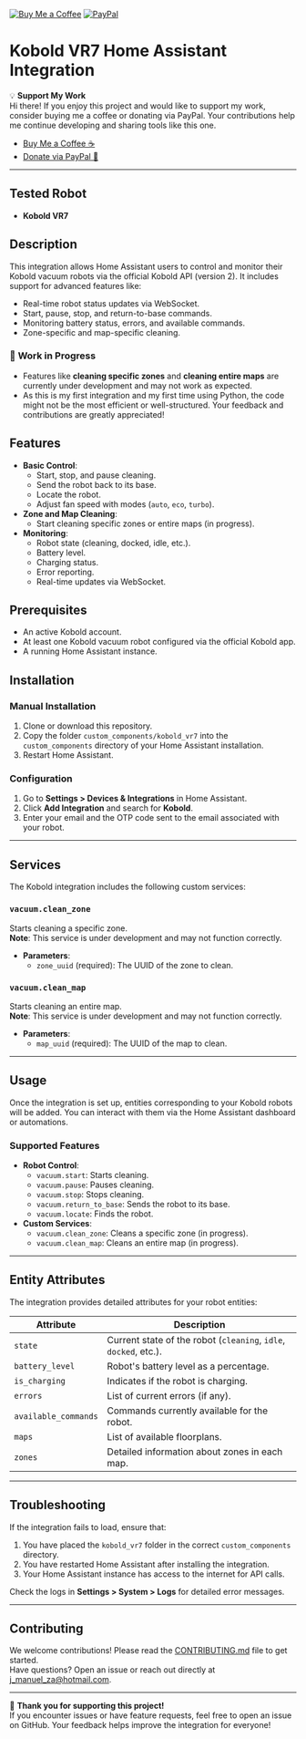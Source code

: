 
[![Buy Me a Coffee](https://img.shields.io/badge/Buy%20Me%20a%20Coffee-Support%20My%20Work-orange)](https://buymeacoffee.com/jmzg93)
[![PayPal](https://img.shields.io/badge/PayPal-Donate-blue)](https://www.paypal.com/donate?business=j_manuel_za@hotmail.com)

# Kobold VR7 Home Assistant Integration

💡 **Support My Work**  
Hi there! If you enjoy this project and would like to support my work, consider buying me a coffee or donating via PayPal. Your contributions help me continue developing and sharing tools like this one.
- [Buy Me a Coffee ☕](https://buymeacoffee.com/jmzg93)
- [Donate via PayPal 💙](https://www.paypal.com/donate?business=j_manuel_za@hotmail.com)

---

## Tested Robot
- **Kobold VR7**

## Description

This integration allows Home Assistant users to control and monitor their Kobold vacuum robots via the official Kobold API (version 2). It includes support for advanced features like:
- Real-time robot status updates via WebSocket.
- Start, pause, stop, and return-to-base commands.
- Monitoring battery status, errors, and available commands.
- Zone-specific and map-specific cleaning.

### 🚧 **Work in Progress**
- Features like **cleaning specific zones** and **cleaning entire maps** are currently under development and may not work as expected.
- As this is my first integration and my first time using Python, the code might not be the most efficient or well-structured. Your feedback and contributions are greatly appreciated!

## Features

- **Basic Control**:
  - Start, stop, and pause cleaning.
  - Send the robot back to its base.
  - Locate the robot.
  - Adjust fan speed with modes (`auto`, `eco`, `turbo`).
- **Zone and Map Cleaning**:
  - Start cleaning specific zones or entire maps (in progress).
- **Monitoring**:
  - Robot state (cleaning, docked, idle, etc.).
  - Battery level.
  - Charging status.
  - Error reporting.
  - Real-time updates via WebSocket.

## Prerequisites

- An active Kobold account.
- At least one Kobold vacuum robot configured via the official Kobold app.
- A running Home Assistant instance.

## Installation

### Manual Installation

1. Clone or download this repository.
2. Copy the folder `custom_components/kobold_vr7` into the `custom_components` directory of your Home Assistant installation.
3. Restart Home Assistant.

### Configuration

1. Go to **Settings > Devices & Integrations** in Home Assistant.
2. Click **Add Integration** and search for **Kobold**.
3. Enter your email and the OTP code sent to the email associated with your robot.

---

## Services

The Kobold integration includes the following custom services:

### **`vacuum.clean_zone`**

Starts cleaning a specific zone.  
**Note**: This service is under development and may not function correctly.

- **Parameters**:
  - `zone_uuid` (required): The UUID of the zone to clean.

### **`vacuum.clean_map`**

Starts cleaning an entire map.  
**Note**: This service is under development and may not function correctly.

- **Parameters**:
  - `map_uuid` (required): The UUID of the map to clean.

---

## Usage

Once the integration is set up, entities corresponding to your Kobold robots will be added. You can interact with them via the Home Assistant dashboard or automations.

### Supported Features

- **Robot Control**:
  - `vacuum.start`: Starts cleaning.
  - `vacuum.pause`: Pauses cleaning.
  - `vacuum.stop`: Stops cleaning.
  - `vacuum.return_to_base`: Sends the robot to its base.
  - `vacuum.locate`: Finds the robot.
- **Custom Services**:
  - `vacuum.clean_zone`: Cleans a specific zone (in progress).
  - `vacuum.clean_map`: Cleans an entire map (in progress).

---

## Entity Attributes

The integration provides detailed attributes for your robot entities:

| Attribute            | Description                                  |
|---------------------|----------------------------------------------|
| `state`             | Current state of the robot (`cleaning`, `idle`, `docked`, etc.). |
| `battery_level`     | Robot's battery level as a percentage.       |
| `is_charging`       | Indicates if the robot is charging.          |
| `errors`            | List of current errors (if any).             |
| `available_commands`| Commands currently available for the robot.  |
| `maps`              | List of available floorplans.                |
| `zones`             | Detailed information about zones in each map.|

---

## Troubleshooting

If the integration fails to load, ensure that:

1. You have placed the `kobold_vr7` folder in the correct `custom_components` directory.
2. You have restarted Home Assistant after installing the integration.
3. Your Home Assistant instance has access to the internet for API calls.

Check the logs in **Settings > System > Logs** for detailed error messages.

---

## Contributing
We welcome contributions! Please read the [CONTRIBUTING.md](CONTRIBUTING.md) file to get started.  
Have questions? Open an issue or reach out directly at [j_manuel_za@hotmail.com](mailto:j_manuel_za@hotmail.com).

---

💙 **Thank you for supporting this project!**  
If you encounter issues or have feature requests, feel free to open an issue on GitHub. Your feedback helps improve the integration for everyone!
